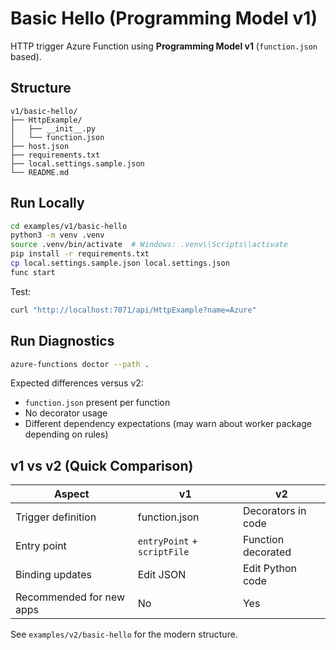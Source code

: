 # Basic Hello (Programming Model v1)

HTTP trigger Azure Function using **Programming Model v1** (`function.json` based).

## Structure
```
v1/basic-hello/
├── HttpExample/
│   ├── __init__.py
│   └── function.json
├── host.json
├── requirements.txt
├── local.settings.sample.json
└── README.md
```

## Run Locally
```bash
cd examples/v1/basic-hello
python3 -m venv .venv
source .venv/bin/activate  # Windows: .venv\\Scripts\\activate
pip install -r requirements.txt
cp local.settings.sample.json local.settings.json
func start
```

Test:
```bash
curl "http://localhost:7071/api/HttpExample?name=Azure"
```

## Run Diagnostics
```bash
azure-functions doctor --path .
```

Expected differences versus v2:
* `function.json` present per function
* No decorator usage
* Different dependency expectations (may warn about worker package depending on rules)

## v1 vs v2 (Quick Comparison)
| Aspect | v1 | v2 |
|--------|----|----|
| Trigger definition | function.json | Decorators in code |
| Entry point | `entryPoint` + `scriptFile` | Function decorated | 
| Binding updates | Edit JSON | Edit Python code |
| Recommended for new apps | No | Yes |

See `examples/v2/basic-hello` for the modern structure.
